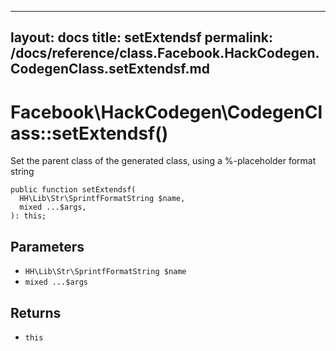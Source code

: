 
***

layout: docs
title: setExtendsf
permalink: /docs/reference/class.Facebook.HackCodegen.CodegenClass.setExtendsf.md
---







# Facebook\\HackCodegen\\CodegenClass::setExtendsf()




Set the parent class of the generated class, using a %-placeholder format
string




``` Hack
public function setExtendsf(
  HH\Lib\Str\SprintfFormatString $name,
  mixed ...$args,
): this;
```




## Parameters




* ` HH\Lib\Str\SprintfFormatString $name `
* ` mixed ...$args `




## Returns




- ` this `